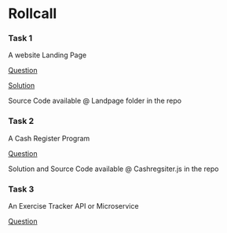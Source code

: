 # Rollcall

### Task 1

A website Landing Page

[Question](https://www.freecodecamp.org/learn/responsive-web-design/responsive-web-design-projects/build-a-product-landing-page)

[Solution](https://codepen.io/amarnath-reddy-0-9-1-2/full/qBRgOry)

Source Code available @ Landpage folder in the repo

### Task 2

A Cash Register Program

[Question](https://www.freecodecamp.org/learn/javascript-algorithms-and-data-structures/javascript-algorithms-and-data-structures-projects/cash-register)

Solution and Source Code available @ Cashregsiter.js in the repo


### Task 3

An Exercise Tracker API or Microservice

[Question](https://www.freecodecamp.org/learn/apis-and-microservices/apis-and-microservices-projects/exercise-tracker)




